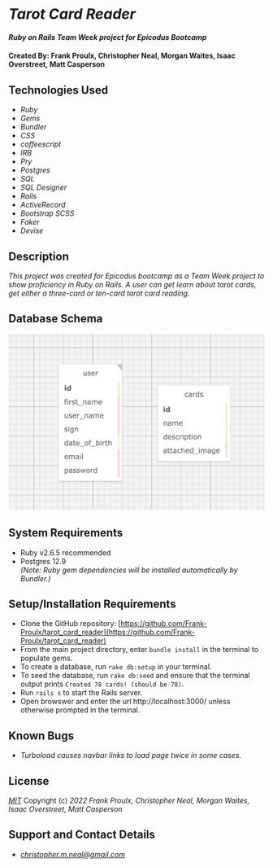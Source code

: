 # _Tarot Card Reader_

#### _Ruby on Rails Team Week project for Epicodus Bootcamp_

#### Created By: **Frank Proulx, Christopher Neal, Morgan Waites, Isaac Overstreet, Matt Casperson**

## Technologies Used

* _Ruby_
* _Gems_
* _Bundler_
* _CSS_
* _coffeescript_
* _IRB_
* _Pry_
* _Postgres_
* _SQL_
* _SQL Designer_
* _Rails_
* _ActiveRecord_
* _Bootstrap SCSS_
* _Faker_
* _Devise_

## Description

_This project was created for Epicodus bootcamp as a Team Week project to show proficiency in Ruby on Rails. A user can get learn about tarot cards, get either a three-card or ten-card tarot card reading._

## Database Schema

![image_of_database_schema](./app/assets/images/sqldesigner.png)

## System Requirements

* Ruby v2.6.5 recommended
* Postgres 12.9  
_(Note: Ruby gem dependencies will be installed automatically by Bundler.)_

## Setup/Installation Requirements

* Clone the GitHub repository: [https://github.com/Frank-Proulx/tarot_card_reader](https://github.com/Frank-Proulx/tarot_card_reader)
* From the main project directory, enter `bundle install` in the terminal to populate gems.
* To create a database, run `rake db:setup` in your terminal.
* To seed the database, run `rake db:seed` and ensure that the terminal output prints `Created 78 cards! (should be 78)`.
* Run `rails s` to start the Rails server.
* Open browswer and enter the url http://localhost:3000/ unless otherwise prompted in the terminal.

## Known Bugs

* _Turboload causes navbar links to load page twice in some cases._

## License

_[MIT](https://opensource.org/licenses/MIT)_
Copyright (c) _2022_ _Frank Proulx, Christopher Neal, Morgan Waites, Isaac Overstreet, Matt Casperson_

## Support and Contact Details
* _[christopher.m.neal@gmail.com](mailto:christopher.m.neal@gmail.com)_